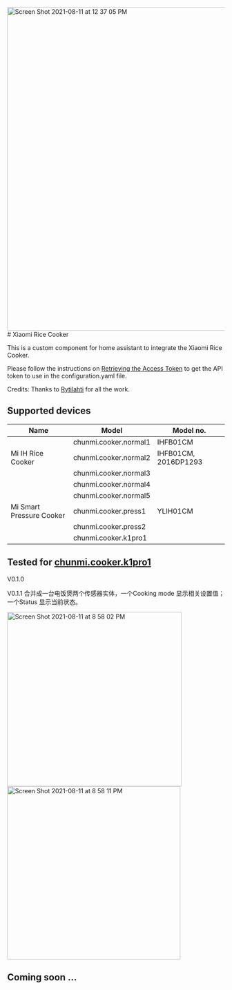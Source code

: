 <img width="750" alt="Screen Shot 2021-08-11 at 12 37 05 PM" src="https://user-images.githubusercontent.com/28720993/129057826-2ab4314b-2aa2-41b6-a00c-bde0796c236a.png">
# Xiaomi Rice Cooker

This is a custom component for home assistant to integrate the Xiaomi Rice Cooker.

Please follow the instructions on [Retrieving the Access Token](https://home-assistant.io/components/xiaomi/#retrieving-the-access-token) to get the API token to use in the configuration.yaml file.

Credits: Thanks to [Rytilahti](https://github.com/rytilahti/python-miio) for all the work.

## Supported devices



| Name                     | Model                 | Model no.            |
| ------------------------ | --------------------- | -------------------- |
|                          | chunmi.cooker.normal1 | IHFB01CM             |
| Mi IH Rice Cooker        | chunmi.cooker.normal2 | IHFB01CM, 2016DP1293 |
|                          | chunmi.cooker.normal3 |                      |
|                          | chunmi.cooker.normal4 |                      |
|                          | chunmi.cooker.normal5 |                      |
| Mi Smart Pressure Cooker | chunmi.cooker.press1  | YLIH01CM             |
|                          | chunmi.cooker.press2  |                      |
|                          | chunmi.cooker.k1pro1  |                      |

## Tested for [chunmi.cooker.k1pro1](https://www.mi.com/buy/detail?product_id=9530&cfrom=search)

V0.1.0



V0.1.1 合并成一台电饭煲两个传感器实体，一个Cooking mode 显示相关设置值；一个Status 显示当前状态。

<img width="404" alt="Screen Shot 2021-08-11 at 8 58 02 PM" src="https://user-images.githubusercontent.com/28720993/129057682-3c83988c-7dfe-4749-b7a9-3b98276e9db8.png">
<img width="401" alt="Screen Shot 2021-08-11 at 8 58 11 PM" src="https://user-images.githubusercontent.com/28720993/129057715-c3459876-34db-4240-a0e7-3ef80abb972b.png">




## Coming soon ... 
